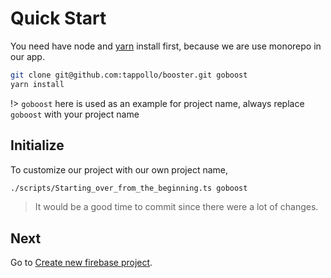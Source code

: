 # Quick Start

You need have node and [yarn](https://yarnpkg.com/en/) install first, because we are use monorepo in our app.

```bash
git clone git@github.com:tappollo/booster.git goboost
yarn install
```

!> `goboost` here is used as an example for project name, always replace `goboost` with your project name

## Initialize

To customize our project with our own project name,

```bash
./scripts/Starting_over_from_the_beginning.ts goboost
```

> It would be a good time to commit since there were a lot of changes.

## Next

Go to [Create new firebase project](firebase-configure.md).
